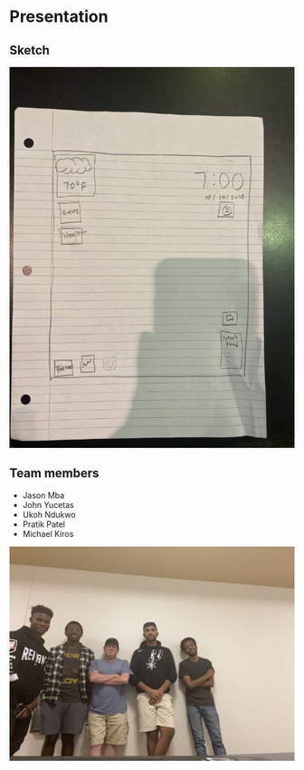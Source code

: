 # Presentation

## Sketch
![Sketch of UI](images/sketch.png)

## Team members
* Jason Mba
* John Yucetas
* Ukoh Ndukwo
* Pratik Patel
* Michael Kiros

![Group picture](images/group_picture.png)
